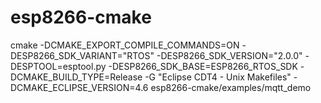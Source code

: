 # esp8266-cmake
cmake -DCMAKE_EXPORT_COMPILE_COMMANDS=ON -DESP8266_SDK_VARIANT="RTOS" -DESP8266_SDK_VERSION="2.0.0" -DESPTOOL=esptool.py -DESP8266_SDK_BASE=ESP8266_RTOS_SDK -DCMAKE_BUILD_TYPE=Release -G "Eclipse CDT4 - Unix Makefiles" -DCMAKE_ECLIPSE_VERSION=4.6 esp8266-cmake/examples/mqtt_demo
